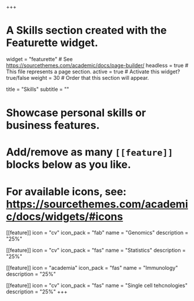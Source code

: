 +++
# A Skills section created with the Featurette widget.
widget = "featurette"  # See https://sourcethemes.com/academic/docs/page-builder/
headless = true  # This file represents a page section.
active = true  # Activate this widget? true/false
weight = 30  # Order that this section will appear.

title = "Skills"
subtitle = ""

# Showcase personal skills or business features.
# 
# Add/remove as many `[[feature]]` blocks below as you like.
# 
# For available icons, see: https://sourcethemes.com/academic/docs/widgets/#icons

[[feature]]
  icon = "cv"
  icon_pack = "fab"
  name = "Genomics"
  description = "25%"
  
[[feature]]
  icon = "cv"
  icon_pack = "fas"
  name = "Statistics"
  description = "25%"  
  
[[feature]]
  icon = "academia"
  icon_pack = "fas"
  name = "Immunology"
  description = "25%"

[[feature]]
  icon = "cv"
  icon_pack = "fas"
  name = "Single cell tehcnologies"
  description = "25%"
+++
